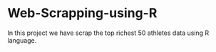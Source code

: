 # Web-Scrapping-using-R
In this project we have scrap the top richest 50 athletes data using R language.  
